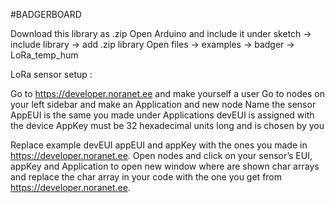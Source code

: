 #BADGERBOARD
 


 Download this library as .zip 
 Open Arduino and include it under sketch -> include library -> add .zip library
 Open files -> examples -> badger -> LoRa_temp_hum

LoRa sensor setup :
 
 Go to https://developer.noranet.ee and make yourself a user
 Go to nodes on your left sidebar and make an Application and new node
 Name the sensor 
 AppEUI is the same you made under Applications
 devEUI is assigned with the device
 AppKey must be 32 hexadecimal units long and is chosen by you


Replace example devEUI appEUI and appKey with the ones you made in https://developer.noranet.ee. Open nodes and click on your sensor’s EUI, appKey and Application to open new window where are shown char arrays and replace the char array in your code with the one you get from https://developer.noranet.ee.  





